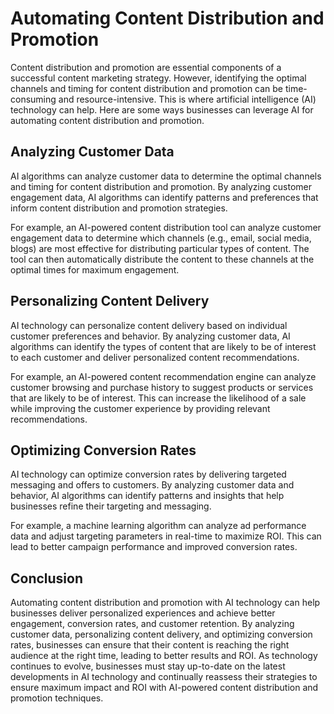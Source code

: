 Automating Content Distribution and Promotion
==================================================================================

Content distribution and promotion are essential components of a successful content marketing strategy. However, identifying the optimal channels and timing for content distribution and promotion can be time-consuming and resource-intensive. This is where artificial intelligence (AI) technology can help. Here are some ways businesses can leverage AI for automating content distribution and promotion.

Analyzing Customer Data
-----------------------

AI algorithms can analyze customer data to determine the optimal channels and timing for content distribution and promotion. By analyzing customer engagement data, AI algorithms can identify patterns and preferences that inform content distribution and promotion strategies.

For example, an AI-powered content distribution tool can analyze customer engagement data to determine which channels (e.g., email, social media, blogs) are most effective for distributing particular types of content. The tool can then automatically distribute the content to these channels at the optimal times for maximum engagement.

Personalizing Content Delivery
------------------------------

AI technology can personalize content delivery based on individual customer preferences and behavior. By analyzing customer data, AI algorithms can identify the types of content that are likely to be of interest to each customer and deliver personalized content recommendations.

For example, an AI-powered content recommendation engine can analyze customer browsing and purchase history to suggest products or services that are likely to be of interest. This can increase the likelihood of a sale while improving the customer experience by providing relevant recommendations.

Optimizing Conversion Rates
---------------------------

AI technology can optimize conversion rates by delivering targeted messaging and offers to customers. By analyzing customer data and behavior, AI algorithms can identify patterns and insights that help businesses refine their targeting and messaging.

For example, a machine learning algorithm can analyze ad performance data and adjust targeting parameters in real-time to maximize ROI. This can lead to better campaign performance and improved conversion rates.

Conclusion
----------

Automating content distribution and promotion with AI technology can help businesses deliver personalized experiences and achieve better engagement, conversion rates, and customer retention. By analyzing customer data, personalizing content delivery, and optimizing conversion rates, businesses can ensure that their content is reaching the right audience at the right time, leading to better results and ROI. As technology continues to evolve, businesses must stay up-to-date on the latest developments in AI technology and continually reassess their strategies to ensure maximum impact and ROI with AI-powered content distribution and promotion techniques.
